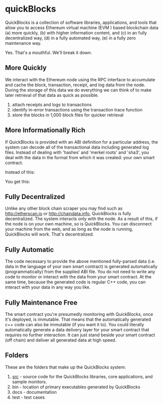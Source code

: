 # quickBlocks

QuickBlocks is a collection of software libraries, applications, and tools that allow you to access Ethereum virtual machine (EVM ) based blockchain data (a) more quickly, (b) with higher information content, and (c) in an fully decentralized way, (d) in a fully automated way, (e) in a fully zero maintenance way.

Yes. That's a mouthful. We'll break it down.

## More Quickly

We interact with the Ethereum node using the RPC interface to accumulate and cache the block, transaction, receipt, and log data from the node. During the storage of this data we do everything we can think of to make later retrieval of that data as quick as possible.

1. attach receipts and logs to transactions
2. identify in-error transactions using the transaction trace function
3. store the blocks in 1,000 block files for quicker retrieval

## More Informationally Rich

If QuickBlocks is provided with an ABI definition for a particular address, the system can decode all of the transactional data including generated log files. Instead of dealing with 'hashes' and 'merkel roots' and 'sha3', you deal with the data in the format from which it was created: your own smart contract.

Instead of this:

You get this:

## Fully Decentralized

Unlike any other block chain scraper you may find such as http://etherscan.io or http://chaindata.info, QuickBlocks is fully decentralized. The system interacts only with the node. As a result of this, if the node is on your own machine, so is QuickBlocks. You can disconnect your machine from the web, and as long as the node is running, QuickBlocks will work. That's decentralized.

## Fully Automatic

The code necessary to provide the above mentioned fully-parsed data (i.e. data in the language of your own smart contract) is generated automatically (programmatically) from the supplied ABI file. You do not need to write any code to monitor or interact with the data from your smart contract. At the same time, because the generated code is regular C++ code, you can interact with your data in any way you like.

## Fully Maintenance Free

The smart contract you're presumedly monitoring with QuickBlocks, once it's deployed, is immutable. That means that the automatically generated c++ code can also be immutable (if you want it to). You could literally automatically generate a data delivery layer for your smart contract that requires no further interaction. It can just stand beside your smart contract (off chain) and deliver all generated data at high speed.

## Folders

These are the folders that make up the QuickBlocks system:

1. [src](src) - source code for the QuickBlocks libraries, core applications, and sample monitors.
2. bin - location of primary executables generated by QuickBlocks
3. docs - documentation
4. test - test cases
